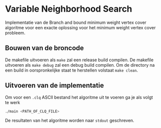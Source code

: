 # Variable Neighborhood Search
Implementatie van de Branch and bound minimum weight vertex cover algoritme voor een exacte oplossing voor het minimum weight vertex cover probleem.
## Bouwen van de broncode

De makefile uitvoeren als `make` zal een release build compilen.
De makefile uitvoeren als `make debug` zal een debug build compilen.
Om de directory na een build in oorspronkelijke staat te herstellen volstaat `make clean`.

## Uitvoeren van de implementatie
Om voor een `.clq` ASCII bestand het algoritme uit te voeren ga je als volgt te werk

```bash
./main <PATH_OF_CLQ_FILE>
```

De resultaten van het algoritme worden naar `stdout` geschreven.